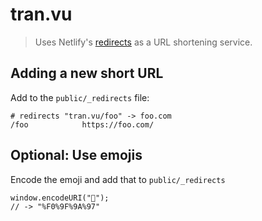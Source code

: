 # tran.vu

> Uses Netlify's [redirects](https://docs.netlify.com/routing/redirects/) as a URL shortening service.

## Adding a new short URL

Add to the `public/_redirects` file:

```
# redirects "tran.vu/foo" -> foo.com
/foo			https://foo.com/
```

## Optional: Use emojis

Encode the emoji and add that to `public/_redirects`

```
window.encodeURI("🚗");
// -> "%F0%9F%9A%97"
```

